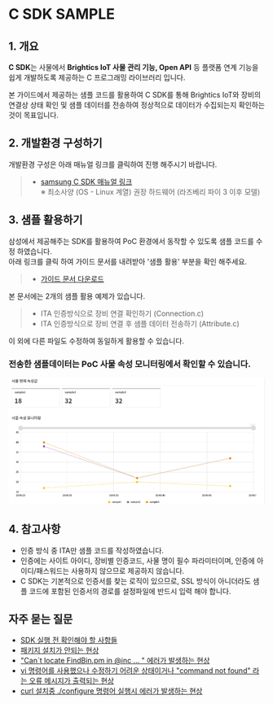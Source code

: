 C SDK SAMPLE
=




## 1. 개요

**C SDK**는 사물에서 **Brightics IoT 사물 관리 기능, Open API** 등 플랫폼 연계 기능을 쉽게 개발하도록 제공하는 C 프로그래밍 라이브러리 입니다.

본 가이드에서 제공하는 샘플 코드를 활용하여 C SDK를 통해 Brightics IoT와 장비의 연결상 상태 확인 및 샘플 데이터를 전송하여 정상적으로 데이터가 수집되는지 확인하는것이 목표입니다.
## 2. 개발환경 구성하기

개발환경 구성은 아래 매뉴얼 링크를 클릭하여 진행 해주시기 바랍니다.
> - [samsung C SDK 매뉴얼 링크](https://www.samsungsdsbiz.com/help/brighticsiot/core/V3/3-0/KR/sdk/using_c_sdk#configuring_the_development_environment_for_c_sdk)  
  ※ 최소사양 (OS - Linux 계열) 권장 하드웨어 (라즈베리 파이 3 이후 모델)

## 3. 샘플 활용하기

삼성에서 제공해주는 SDK를 활용하여 PoC 환경에서 동작할 수 있도록 샘플 코드를 수정 하였습니다.  
아래 링크를 클릭 하여 가이드 문서를 내려받아 '샘플 활용' 부분을 확인 해주세요.
> - [가이드 문서 다운로드](./guide/SDK_GUIDE_C.hwp)

본 문서에는 2개의 샘플 활용 예제가 있습니다.  
> - ITA 인증방식으로 장비 연결 확인하기 (Connection.c)  
> - ITA 인증방식으로 장비 연결 후 샘플 데이터 전송하기 (Attribute.c) 

이 외에 다른 파일도 수정하여 동일하게 활용할 수 있습니다.
###
### 전송한 샘플데이터는 PoC 사물 속성 모니터링에서 확인할 수 있습니다.
![image](./guide/image/monitoring.png)

## 4. 참고사항
- 인증 방식 중 ITA만 샘플 코드를 작성하였습니다.
- 인증에는 사이트 아이디, 장비별 인증코드, 사물 명이 필수 파라미터이며, 인증에 아이디/패스워드는 사용하지 않으므로 제공하지 않습니다.
- C SDK는 기본적으로 인증서를 찾는 로직이 있으므로, SSL 방식이 아니더라도 샘플 코드에 포함된 인증서의 경로를 설정파일에 반드시 입력 해야 합니다.

## 자주 묻는 질문
- [SDK 실행 전 확인해야 할 사항들](https://github.com/RDA-DATA/RDA_C_SDK/issues/5)
- [패키지 설치가 안되는 현상](https://github.com/RDA-DATA/RDA_C_SDK/issues/6)
- ["Can`t locate FindBin.pm in @inc ... " 에러가 발생하는 현상](https://github.com/RDA-DATA/RDA_C_SDK/issues/7)
- [vi 명령어를 사용했으나 수정하기 어려운 상태이거나 "command not found" 라는 오류 메시지가 출력되는 현상](https://github.com/RDA-DATA/RDA_C_SDK/issues/8)
- [curl 설치중 ./configure 명령어 실행시 에러가 발생하는 현상](https://github.com/RDA-DATA/RDA_C_SDK/issues/9)

